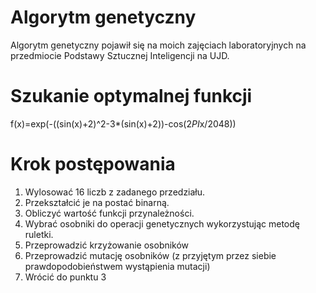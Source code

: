 # Algorytm genetyczny

Algorytm genetyczny pojawił się na moich zajęciach laboratoryjnych na przedmiocie Podstawy Sztucznej Inteligencji na UJD.

# Szukanie optymalnej funkcji

f(x)=exp⁡(-((sin(x)+2)^2-3*(sin(x)+2))-cos(2*PI*x/2048))

# Krok postępowania

1. Wylosować 16 liczb z zadanego przedziału. 
2. Przekształcić je na postać binarną.
3. Obliczyć wartość funkcji przynależności.
4. Wybrać osobniki do operacji genetycznych wykorzystując metodę ruletki.
5. Przeprowadzić krzyżowanie osobników
6. Przeprowadzić mutację osobników (z przyjętym przez siebie prawdopodobieństwem wystąpienia mutacji)
7. Wrócić do punktu 3



